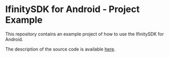 # IfinitySDK for Android - Project Example

This repository contains an example project of how to use the IfinitySDK for Android.

The description of the source code is available [here](https://github.com/Ifinity/ifinity-android-sdk).